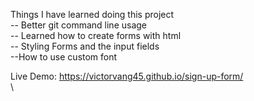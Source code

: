 Things I have learned doing this project\
-- Better git command line usage\
-- Learned how to create forms with html\
-- Styling Forms and the input fields\
--How to use custom font

Live Demo: https://victorvang45.github.io/sign-up-form/ \
\


